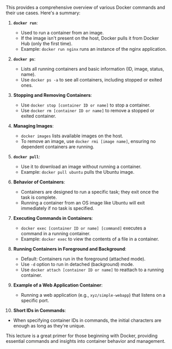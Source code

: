 This  provides a comprehensive overview of various Docker commands and their use cases. Here's a summary:

1. **`docker run`**:
   - Used to run a container from an image. 
   - If the image isn't present on the host, Docker pulls it from Docker Hub (only the first time).
   - Example: `docker run nginx` runs an instance of the nginx application.

2. **`docker ps`**:
   - Lists all running containers and basic information (ID, image, status, name).
   - Use `docker ps -a` to see all containers, including stopped or exited ones.

3. **Stopping and Removing Containers**:
   - Use `docker stop [container ID or name]` to stop a container.
   - Use `docker rm [container ID or name]` to remove a stopped or exited container.

4. **Managing Images**:
   - `docker images` lists available images on the host.
   - To remove an image, use `docker rmi [image name]`, ensuring no dependent containers are running.

5. **`docker pull`**:
   - Use it to download an image without running a container.
   - Example: `docker pull ubuntu` pulls the Ubuntu image.

6. **Behavior of Containers**:
   - Containers are designed to run a specific task; they exit once the task is complete.
   - Running a container from an OS image like Ubuntu will exit immediately if no task is specified.

7. **Executing Commands in Containers**:
   - `docker exec [container ID or name] [command]` executes a command in a running container.
   - Example: `docker exec` to view the contents of a file in a container.

8. **Running Containers in Foreground and Background**:
   - Default: Containers run in the foreground (attached mode).
   - Use `-d` option to run in detached (background) mode.
   - Use `docker attach [container ID or name]` to reattach to a running container.

9. **Example of a Web Application Container**:
   - Running a web application (e.g., `xyz/simple-webapp`) that listens on a specific port.

10. **Short IDs in Commands**:
   - When specifying container IDs in commands, the initial characters are enough as long as they're unique.

This lecture is a great primer for those beginning with Docker, providing essential commands and insights into container behavior and management.